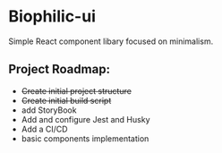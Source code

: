 # Biophilic-ui

Simple React component libary focused on minimalism.

## Project Roadmap:
  -  <s>Create initial project structure</s>
  - <s>Create initial build script</s>
  - add StoryBook
  - Add and configure Jest and Husky
  - Add a CI/CD
  - basic components implementation


